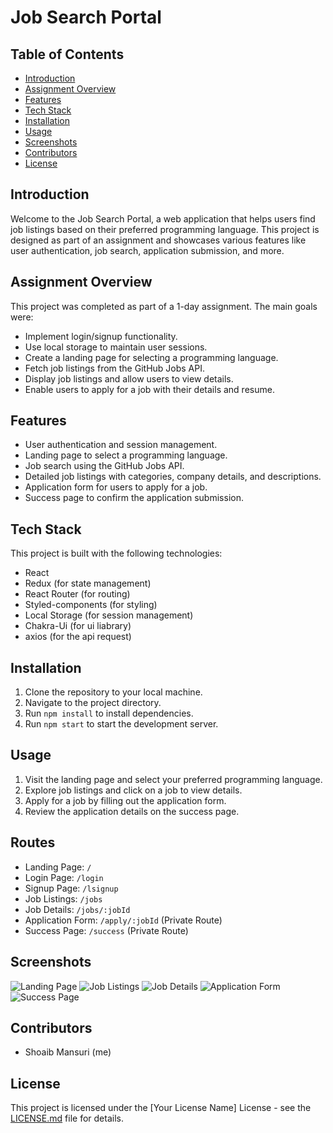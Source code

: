 # Job Search Portal

## Table of Contents
- [Introduction](#introduction)
- [Assignment Overview](#assignment-overview)
- [Features](#features)
- [Tech Stack](#tech-stack)
- [Installation](#installation)
- [Usage](#usage)
- [Screenshots](#screenshots)
- [Contributors](#contributors)
- [License](#license)

## Introduction

Welcome to the Job Search Portal, a web application that helps users find job listings based on their preferred programming language. This project is designed as part of an assignment and showcases various features like user authentication, job search, application submission, and more.

## Assignment Overview

This project was completed as part of a 1-day assignment. The main goals were:

- Implement login/signup functionality.
- Use local storage to maintain user sessions.
- Create a landing page for selecting a programming language.
- Fetch job listings from the GitHub Jobs API.
- Display job listings and allow users to view details.
- Enable users to apply for a job with their details and resume.

## Features

- User authentication and session management.
- Landing page to select a programming language.
- Job search using the GitHub Jobs API.
- Detailed job listings with categories, company details, and descriptions.
- Application form for users to apply for a job.
- Success page to confirm the application submission.

## Tech Stack

This project is built with the following technologies:

- React
- Redux (for state management)
- React Router (for routing)
- Styled-components (for styling)
- Local Storage (for session management)
- Chakra-Ui (for ui liabrary)
- axios (for the api request)

## Installation

1. Clone the repository to your local machine.
2. Navigate to the project directory.
3. Run `npm install` to install dependencies.
4. Run `npm start` to start the development server.

## Usage

1. Visit the landing page and select your preferred programming language.
2. Explore job listings and click on a job to view details.
3. Apply for a job by filling out the application form.
4. Review the application details on the success page.

 ## Routes

- Landing Page: `/`
- Login Page: `/login`
- Signup Page: `/lsignup`
- Job Listings: `/jobs`
- Job Details: `/jobs/:jobId`
- Application Form: `/apply/:jobId` (Private Route)
- Success Page: `/success` (Private Route)

## Screenshots

![Landing Page](screenshots/landing-page.png)
![Job Listings](screenshots/job-listings.png)
![Job Details](screenshots/job-details.png)
![Application Form](screenshots/application-form.png)
![Success Page](screenshots/success-page.png)

## Contributors

- Shoaib Mansuri (me)


## License

This project is licensed under the [Your License Name] License - see the [LICENSE.md](LICENSE.md) file for details.
